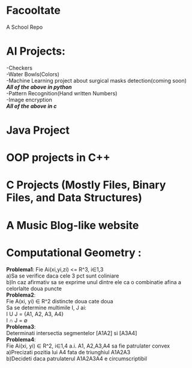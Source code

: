 # Facooltate
A School Repo
# AI Projects:
-Checkers  
-Water Bowls(Colors)  
-Machine Learning project about surgical masks detection(coming soon)  
***All of the above in python***  
-Pattern Recognition(Hand written Numbers)  
-Image encryption  
***All of the above in c***
# Java Project  
# OOP projects in C++
# C Projects (Mostly Files, Binary Files, and Data Structures)
# A Music Blog-like website
# Computational Geometry :  
**Problema1**:
Fie Ai(xi,yi,zi) <= R^3, i∈1,3  
a)Sa se verifice daca cele 3 pct sunt coliniare  
b)In caz afirmativ sa se exprime unul dintre ele ca o combinatie afina a celorlalte doua puncte  
**Problema2**:  
Fie A(xi, yi) ∈ R^2 distincte doua cate doua  
Sa se determine multimile I, J ai:  
I U J = {A1, A2, A3, A4}  
I ∩ J = ∅   
**Problema3**:  
Determinati intersectia segmentelor [A1A2] si [A3A4]  
**Problema4**:  
Fie Ai(xi, yi) ∈ R^2, i∈1,4  a.i. A1, A2,A3,A4 sa fie patrulater convex  
a)Precizati pozitia lui A4 fata de triunghiul A1A2A3  
b)Decideti daca patrulaterul A1A2A3A4 e circumscriptibil
